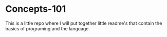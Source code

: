 # Concepts-101
This is a little repo where I will put together little readme's that contain the basics of programing and the language.
